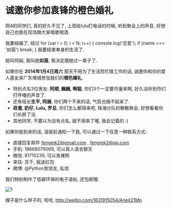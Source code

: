 # 诚邀你参加袁锋的橙色婚礼

网4的同学们, 真的好久不见了, 上周给lulu打电话的时候, 听到聚会上的声音, 好想自己也能在现场跟大家唱歌喝酒.

我要结婚了, 经过 for (var i = 0; i < N; i++) { console.log('恋爱'); if (name === '如茵') break; } 我要结束单身的生活了.

她叫阿娟, 我叫她**如茵**, 我决定跟她过一辈子了.

如果你在 **2014年1月4日周六** 那天不用为了生活而忙碌工作的话, 诚邀你和你的爱人基友来广东增城参加我们的**橙色婚礼**.

* 特别点名3位舍友: **阿顺, 巍巍, 啊聪**, 你们3个一定要尽量来啊, 好久没听到你们打呼噜的声音了.
* 还有班长**生平, 阿展**, 你们两个不来的话, 气氛也搞不起来了.
* **政澈, 奶仔, Lulu, 罗总**, 你们怎么都得来吧, 珠海分队的解散聚会, 好想看看你们长胖了没.
* 其他同学, 不要以为没有点名, 就不用来了喔, 我会记着的 :)

如果你能到来的话, 请提前通知一下我, 可以通过一下任意一种联系方式:

* 直接回复邮件 fengmk2@gmail.com , fengmk2@qq.com
* 手机: 18668079069, 可以真人语言聊天
* 微信: 81715239, 可以发裸照
* 来往: 苏千, 我送红包
* 微博: @Python发烧友, 私信

我们特别制作了低碳环保的电子请帖, 还包邮喔:

![1](http://nfs.nodeblog.org/1/8/18b2b94945814e976bc976bb80b02418.jpg)

嫂子是什么样子的, 哈哈, http://weibo.com/1631915054/Aneit21Mn
